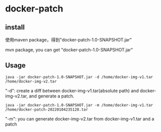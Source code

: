 # docker-patch

## install
使用maven package，得到"docker-patch-1.0-SNAPSHOT.jar"

mvn package, you can get "docker-patch-1.0-SNAPSHOT.jar"

## Usage
```
java -jar docker-patch-1.0-SNAPSHOT.jar -d /home/docker-img-v1.tar /home/docker-img-v2.tar
```
"-d": create a diff between docker-img-v1.tar(absolute path) and docker-img-v2.tar, and generate a patch.

```
java -jar docker-patch-1.0-SNAPSHOT.jar -m /home/docker-img-v1.tar /home/docker-patch-20220104235120.tar
```
"-m": you can generate docker-img-v2.tar from docker-img-v1.tar and a patch

